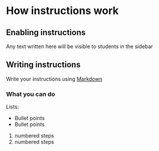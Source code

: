 # How instructions work

## Enabling instructions

Any text written here will be visible to students in the sidebar

## Writing instructions

Write your instructions using [Markdown](https://www.markdownguide.org/)
### What you can do

Lists:

- Bullet points
- Bullet points

1. numbered steps
2. numbered steps
